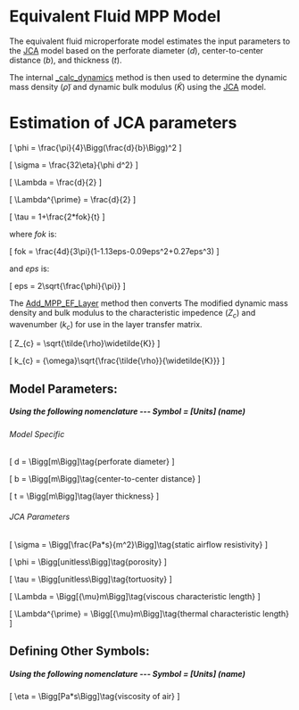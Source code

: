 # Equivalent Fluid MPP Model

The equivalent fluid microperforate model estimates the input parameters to the [JCA](https://jakep72.github.io/acoustipy/Theory/JCA_Model/) model based on the perforate diameter $(d)$, center-to-center distance $(b)$, and thickness $(t)$.

The internal [_calc_dynamics](https://jakep72.github.io/acoustipy/AcousticTMM/#src.acoustipy.TMM.AcousticTMM._calc_dynamics) method is then used to determine the dynamic mass density $(\tilde{\rho})$ and dynamic bulk modulus $(\widetilde{K})$ using the [JCA](https://jakep72.github.io/acoustipy/Theory/JCA_Model/) model.

# Estimation of JCA parameters

\[
\phi = \frac{\pi}{4}\Bigg(\frac{d}{b}\Bigg)^2
\]

\[
\sigma = \frac{32\eta}{\phi d^2}
\]

\[
\Lambda = \frac{d}{2}
\]

\[
\Lambda^{\prime} = \frac{d}{2}
\]

\[
\tau = 1+\frac{2*fok}{t}
\]

where $fok$ is:

\[
fok = \frac{4d}{3\pi}(1-1.13eps-0.09eps^2+0.27eps^3)
\]

and $eps$ is:

\[
eps = 2\sqrt{\frac{\phi}{\pi}}
\]

The [Add_MPP_EF_Layer](https://jakep72.github.io/acoustipy/AcousticTMM/#src.acoustipy.TMM.AcousticTMM.Add_MPP_EF_Layer) method then converts The modified dynamic mass density and bulk modulus to the characteristic impedence $(Z_{c})$ and wavenumber $(k_{c})$ for use in the layer transfer matrix.

\[
Z_{c} = \sqrt{\tilde{\rho}\widetilde{K}}
\]

\[
k_{c} = {\omega}\sqrt{\frac{\tilde{\rho}}{\widetilde{K}}}
\]

## Model Parameters:

##### Using the following nomenclature --- Symbol = [Units] (name)

###### Model Specific
\[
d = \Bigg[m\Bigg]\tag{perforate diameter}
\]

\[
b = \Bigg[m\Bigg]\tag{center-to-center distance}
\]

\[
t = \Bigg[m\Bigg]\tag{layer thickness}
\]

###### JCA Parameters

\[
\sigma = \Bigg[\frac{Pa*s}{m^2}\Bigg]\tag{static airflow resistivity}
\]

\[
\phi = \Bigg[unitless\Bigg]\tag{porosity}
\]

\[
\tau = \Bigg[unitless\Bigg]\tag{tortuosity}
\]

\[
\Lambda = \Bigg[{\mu}m\Bigg]\tag{viscous characteristic length}
\]

\[
\Lambda^{\prime} = \Bigg[{\mu}m\Bigg]\tag{thermal characteristic length}
\]



## Defining Other Symbols:

##### Using the following nomenclature --- Symbol = [Units] (name)


\[
\eta = \Bigg[Pa*s\Bigg]\tag{viscosity of air}
\]